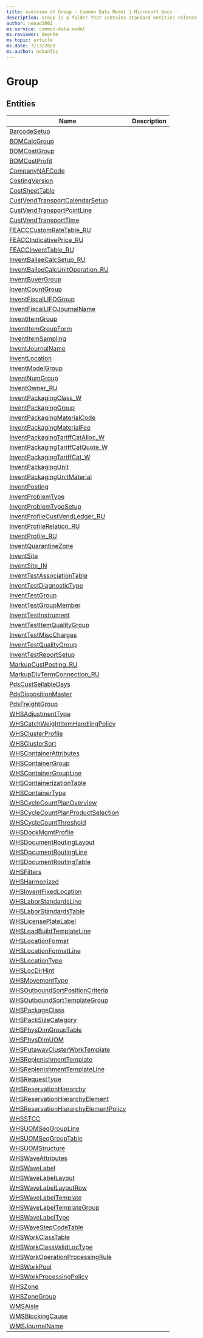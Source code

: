 ```yaml
---
title: overview of Group - Common Data Model | Microsoft Docs
description: Group is a folder that contains standard entities related to the Common Data Model.
author: nenad1002
ms.service: common-data-model
ms.reviewer: deonhe
ms.topic: article
ms.date: 7/13/2020
ms.author: nebanfic
---
```


# Group


## Entities

|Name|Description|
|---|---|
|[BarcodeSetup](BarcodeSetup.md)||
|[BOMCalcGroup](BOMCalcGroup.md)||
|[BOMCostGroup](BOMCostGroup.md)||
|[BOMCostProfit](BOMCostProfit.md)||
|[CompanyNAFCode](CompanyNAFCode.md)||
|[CostingVersion](CostingVersion.md)||
|[CostSheetTable](CostSheetTable.md)||
|[CustVendTransportCalendarSetup](CustVendTransportCalendarSetup.md)||
|[CustVendTransportPointLine](CustVendTransportPointLine.md)||
|[CustVendTransportTime](CustVendTransportTime.md)||
|[FEACCCustomRateTable_RU](FEACCCustomRateTable_RU.md)||
|[FEACCIndicativePrice_RU](FEACCIndicativePrice_RU.md)||
|[FEACCInventTable_RU](FEACCInventTable_RU.md)||
|[InventBaileeCalcSetup_RU](InventBaileeCalcSetup_RU.md)||
|[InventBaileeCalcUnitOperation_RU](InventBaileeCalcUnitOperation_RU.md)||
|[InventBuyerGroup](InventBuyerGroup.md)||
|[InventCountGroup](InventCountGroup.md)||
|[InventFiscalLIFOGroup](InventFiscalLIFOGroup.md)||
|[InventFiscalLIFOJournalName](InventFiscalLIFOJournalName.md)||
|[InventItemGroup](InventItemGroup.md)||
|[InventItemGroupForm](InventItemGroupForm.md)||
|[InventItemSampling](InventItemSampling.md)||
|[InventJournalName](InventJournalName.md)||
|[InventLocation](InventLocation.md)||
|[InventModelGroup](InventModelGroup.md)||
|[InventNumGroup](InventNumGroup.md)||
|[InventOwner_RU](InventOwner_RU.md)||
|[InventPackagingClass_W](InventPackagingClass_W.md)||
|[InventPackagingGroup](InventPackagingGroup.md)||
|[InventPackagingMaterialCode](InventPackagingMaterialCode.md)||
|[InventPackagingMaterialFee](InventPackagingMaterialFee.md)||
|[InventPackagingTariffCatAlloc_W](InventPackagingTariffCatAlloc_W.md)||
|[InventPackagingTariffCatQuote_W](InventPackagingTariffCatQuote_W.md)||
|[InventPackagingTariffCat_W](InventPackagingTariffCat_W.md)||
|[InventPackagingUnit](InventPackagingUnit.md)||
|[InventPackagingUnitMaterial](InventPackagingUnitMaterial.md)||
|[InventPosting](InventPosting.md)||
|[InventProblemType](InventProblemType.md)||
|[InventProblemTypeSetup](InventProblemTypeSetup.md)||
|[InventProfileCustVendLedger_RU](InventProfileCustVendLedger_RU.md)||
|[InventProfileRelation_RU](InventProfileRelation_RU.md)||
|[InventProfile_RU](InventProfile_RU.md)||
|[InventQuarantineZone](InventQuarantineZone.md)||
|[InventSite](InventSite.md)||
|[InventSite_IN](InventSite_IN.md)||
|[InventTestAssociationTable](InventTestAssociationTable.md)||
|[InventTestDiagnosticType](InventTestDiagnosticType.md)||
|[InventTestGroup](InventTestGroup.md)||
|[InventTestGroupMember](InventTestGroupMember.md)||
|[InventTestInstrument](InventTestInstrument.md)||
|[InventTestItemQualityGroup](InventTestItemQualityGroup.md)||
|[InventTestMiscCharges](InventTestMiscCharges.md)||
|[InventTestQualityGroup](InventTestQualityGroup.md)||
|[InventTestReportSetup](InventTestReportSetup.md)||
|[MarkupCustPosting_RU](MarkupCustPosting_RU.md)||
|[MarkupDlvTermConnection_RU](MarkupDlvTermConnection_RU.md)||
|[PdsCustSellableDays](PdsCustSellableDays.md)||
|[PdsDispositionMaster](PdsDispositionMaster.md)||
|[PdsFreightGroup](PdsFreightGroup.md)||
|[WHSAdjustmentType](WHSAdjustmentType.md)||
|[WHSCatchWeightItemHandlingPolicy](WHSCatchWeightItemHandlingPolicy.md)||
|[WHSClusterProfile](WHSClusterProfile.md)||
|[WHSClusterSort](WHSClusterSort.md)||
|[WHSContainerAttributes](WHSContainerAttributes.md)||
|[WHSContainerGroup](WHSContainerGroup.md)||
|[WHSContainerGroupLine](WHSContainerGroupLine.md)||
|[WHSContainerizationTable](WHSContainerizationTable.md)||
|[WHSContainerType](WHSContainerType.md)||
|[WHSCycleCountPlanOverview](WHSCycleCountPlanOverview.md)||
|[WHSCycleCountPlanProductSelection](WHSCycleCountPlanProductSelection.md)||
|[WHSCycleCountThreshold](WHSCycleCountThreshold.md)||
|[WHSDockMgmtProfile](WHSDockMgmtProfile.md)||
|[WHSDocumentRoutingLayout](WHSDocumentRoutingLayout.md)||
|[WHSDocumentRoutingLine](WHSDocumentRoutingLine.md)||
|[WHSDocumentRoutingTable](WHSDocumentRoutingTable.md)||
|[WHSFilters](WHSFilters.md)||
|[WHSHarmonized](WHSHarmonized.md)||
|[WHSInventFixedLocation](WHSInventFixedLocation.md)||
|[WHSLaborStandardsLine](WHSLaborStandardsLine.md)||
|[WHSLaborStandardsTable](WHSLaborStandardsTable.md)||
|[WHSLicensePlateLabel](WHSLicensePlateLabel.md)||
|[WHSLoadBuildTemplateLine](WHSLoadBuildTemplateLine.md)||
|[WHSLocationFormat](WHSLocationFormat.md)||
|[WHSLocationFormatLine](WHSLocationFormatLine.md)||
|[WHSLocationType](WHSLocationType.md)||
|[WHSLocDirHint](WHSLocDirHint.md)||
|[WHSMovementType](WHSMovementType.md)||
|[WHSOutboundSortPositionCriteria](WHSOutboundSortPositionCriteria.md)||
|[WHSOutboundSortTemplateGroup](WHSOutboundSortTemplateGroup.md)||
|[WHSPackageClass](WHSPackageClass.md)||
|[WHSPackSizeCategory](WHSPackSizeCategory.md)||
|[WHSPhysDimGroupTable](WHSPhysDimGroupTable.md)||
|[WHSPhysDimUOM](WHSPhysDimUOM.md)||
|[WHSPutawayClusterWorkTemplate](WHSPutawayClusterWorkTemplate.md)||
|[WHSReplenishmentTemplate](WHSReplenishmentTemplate.md)||
|[WHSReplenishmentTemplateLine](WHSReplenishmentTemplateLine.md)||
|[WHSRequestType](WHSRequestType.md)||
|[WHSReservationHierarchy](WHSReservationHierarchy.md)||
|[WHSReservationHierarchyElement](WHSReservationHierarchyElement.md)||
|[WHSReservationHierarchyElementPolicy](WHSReservationHierarchyElementPolicy.md)||
|[WHSSTCC](WHSSTCC.md)||
|[WHSUOMSeqGroupLine](WHSUOMSeqGroupLine.md)||
|[WHSUOMSeqGroupTable](WHSUOMSeqGroupTable.md)||
|[WHSUOMStructure](WHSUOMStructure.md)||
|[WHSWaveAttributes](WHSWaveAttributes.md)||
|[WHSWaveLabel](WHSWaveLabel.md)||
|[WHSWaveLabelLayout](WHSWaveLabelLayout.md)||
|[WHSWaveLabelLayoutRow](WHSWaveLabelLayoutRow.md)||
|[WHSWaveLabelTemplate](WHSWaveLabelTemplate.md)||
|[WHSWaveLabelTemplateGroup](WHSWaveLabelTemplateGroup.md)||
|[WHSWaveLabelType](WHSWaveLabelType.md)||
|[WHSWaveStepCodeTable](WHSWaveStepCodeTable.md)||
|[WHSWorkClassTable](WHSWorkClassTable.md)||
|[WHSWorkClassValidLocType](WHSWorkClassValidLocType.md)||
|[WHSWorkOperationProcessingRule](WHSWorkOperationProcessingRule.md)||
|[WHSWorkPool](WHSWorkPool.md)||
|[WHSWorkProcessingPolicy](WHSWorkProcessingPolicy.md)||
|[WHSZone](WHSZone.md)||
|[WHSZoneGroup](WHSZoneGroup.md)||
|[WMSAisle](WMSAisle.md)||
|[WMSBlockingCause](WMSBlockingCause.md)||
|[WMSJournalName](WMSJournalName.md)||
